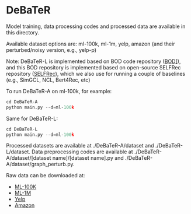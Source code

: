 # DeBaTeR

Model training, data processing codes and processed data are available in this directory.

Available dataset options are: ml-100k, ml-1m, yelp, amazon (and their perturbed/noisy version, e.g., yelp-p)

Note: DeBaTeR-L is implemented based on BOD code repository ([BOD\]](https://github.com/CoderWZW/BOD)), and this BOD repository is implemented based on open-source SELFRec repository ([SELFRec](https://github.com/Coder-Yu/SELFRec)), which we also use for running a couple of baselines (e.g., SimGCL, NCL, Bert4Rec, etc)

To run DeBaTeR-A on ml-100k, for example:

```python
cd DeBaTeR-A
python main.py --d=ml-100k
```

Same for DeBaTeR-L:

```python
cd DeBaTeR-L
python main.py --d=ml-100k
```

Processed datasets are available at ./DeBaTeR-A/dataset and ./DeBaTeR-L/dataset. Data preprocessing codes are available at ./DeBaTeR-A/dataset/[dataset name]/[dataset name].py and ./DeBaTeR-A/dataset/graph_perturb.py.

Raw data can be downloaded at:

- [ML-100K](https://www.kaggle.com/datasets/prajitdatta/movielens-100k-dataset)
- [ML-1M](https://grouplens.org/datasets/movielens/1m/)
- [Yelp](https://www.kaggle.com/datasets/yelp-dataset/yelp-dataset?select=yelp_academic_dataset_review.json)
- [Amazon](https://jmcauley.ucsd.edu/data/amazon_v2/categoryFilesSmall/Movies_and_TV_5.json.gz)
